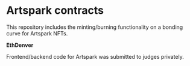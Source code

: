 # Artspark contracts

This repository includes the minting/burning functionality on a bonding curve for Artspark NFTs.

**EthDenver**

Frontend/backend code for Artspark was submitted to judges privately.
